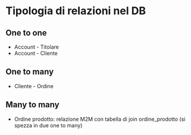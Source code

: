 # Tipologia di relazioni nel DB
## One to one
- Account - Titolare
- Account - Cliente
## One to many
- Cliente - Ordine 
## Many to many
- Ordine prodotto: relazione M2M con tabella di join ordine_prodotto (si spezza in due one to many)